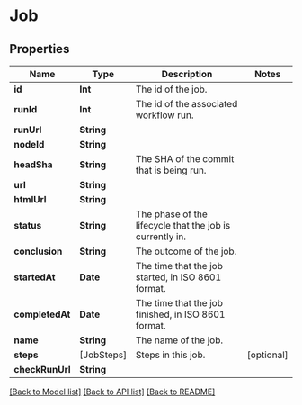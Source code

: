 # Job

## Properties
Name | Type | Description | Notes
------------ | ------------- | ------------- | -------------
**id** | **Int** | The id of the job. | 
**runId** | **Int** | The id of the associated workflow run. | 
**runUrl** | **String** |  | 
**nodeId** | **String** |  | 
**headSha** | **String** | The SHA of the commit that is being run. | 
**url** | **String** |  | 
**htmlUrl** | **String** |  | 
**status** | **String** | The phase of the lifecycle that the job is currently in. | 
**conclusion** | **String** | The outcome of the job. | 
**startedAt** | **Date** | The time that the job started, in ISO 8601 format. | 
**completedAt** | **Date** | The time that the job finished, in ISO 8601 format. | 
**name** | **String** | The name of the job. | 
**steps** | [JobSteps] | Steps in this job. | [optional] 
**checkRunUrl** | **String** |  | 

[[Back to Model list]](../README.md#documentation-for-models) [[Back to API list]](../README.md#documentation-for-api-endpoints) [[Back to README]](../README.md)


